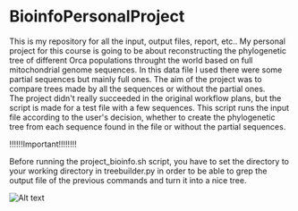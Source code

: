 ﻿# BioinfoPersonalProject
This is my repository for all the input, output files, report, etc..
My personal project for this course is going to be about reconstructing the phylogenetic tree of different Orca populations throught the world based on full mitochondrial genome sequences.
In this data file I used there were some partial sequences but mainly full ones. The aim of the project was to compare trees made by all the sequences or without the partial ones.  
The project didn't really succeeded in the original workflow plans, but the script is made for a test file with a few sequences. 
This script runs the input file according to the user's decision, whether to create the phylogenetic tree from each sequence found in the file or without the partial sequences.

!!!!!!Important!!!!!!!!

Before running the project_bioinfo.sh script, you have to set the directory to your working directory in treebuilder.py in order to be able to grep the output file of the previous commands and turn it into a nice tree. 
 
![Alt text](https://swfsc.noaa.gov/uploadedImages/Divisions/PRD/Programs/Ecology/Killer%20Whale%20Poster%20-%20final.jpg?n=1491)
